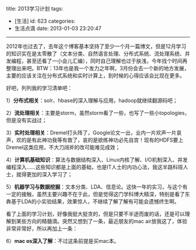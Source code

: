 title: 2013学习计划
tags:
  - [生活]
id: 623
categories:
  - 生活点滴
date: 2013-01-03 23:20:47
---

2012年也过去了，去年这个博客基本坚持了至少一个月一篇博文，但是12月学习的知识实在是太零散了（文本分类、自然语言处理、分布式系统、流处理系统、并发编程，甚至还看了一小会儿汇编），同时自己理解也过于肤浅，今年找个时间再整理出来吧。BTW：13年也是我一个发力之年啊，3月份会去一个新的地方发展，主要的应该关注在分布式系统和实时计算上，到时候的心得应该会比现在更多。

<!--more-->

好吧，列列我的学习清单吧：

1）**分布式相关**：solr、hbase的深入理解与应用，hadoop就继续翻源码吧；

2）**流处理相关**：主要是storm，虽然storm看了一些，也写了一些小topologies，但是没有实战过；

3）**实时处理相关**：Dremel打头阵了，Google论文一出，业内一片欢声一片哀声，欢的是有此神功我等有救了，哀的是欲练神功必先自宫！现有的HDFS要上Dremel这类应用，不大刀阔斧的改可能难见成效；

4）**计算机基础知识**：算法与数据结构深入、Linux内核了解、I/O机制深入、并发编程深入……这些知识都是上面的基础，也是IT人士的内功心法，我这半路科班人士，就得更加的深入学习了；

5）**机器学习与数据挖掘**：文本分类、LDA、信息论。这快一年的实习，与这个有一定的接触，虽然主要兴趣不在于此，但是觉得这门学科博大精深，特别是看了东犇基于LDA的小实验结果，效果惊人，不继续了解了解有可能会遗憾终生啊。


看了上面的学习计划，好像我挺大挺贪的，但是只要不半途而废的话，还是可以理解到某些方向的精髓滴。突然又想到了一条，最近朋友的mac air放我这了，体验非常非常好，所以再加上一条：

6）**mac os深入了解**：不过这条前提是买mac本。
